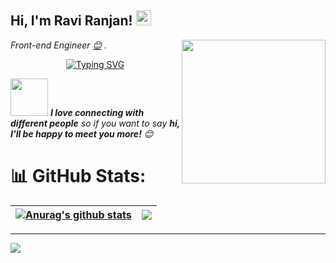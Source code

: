 <h2>Hi, I'm Ravi Ranjan! <img src="https://github.githubassets.com/images/mona-whisper.gif" height="24" /></h2>
<img align='right' src="https://media.giphy.com/media/836HiJc7pgzy8iNXCn/giphy.gif" width="230" />
<p><em>Front-end Engineer  <a href="#">😊</a> . </em>
 <p align="center"><a href="https://git.io/typing-svg"><img src="https://readme-typing-svg.demolab.com?font=Fira+Code&pause=1000&color=0E7334&center=true&vCenter=true&width=435&lines=Front-end+developer;have+high+creativity;Know+To+Design+In+Figma;Able+to+work+in+team+or+individual+" alt="Typing SVG" /></a></p>

 
<img src="https://media.giphy.com/media/LnQjpWaON8nhr21vNW/giphy.gif" width="60"> <em><b>I love connecting with different people</b> so if you want to say <b>hi, I'll be happy to meet you more!</b> 😊</em>


 # 📊 GitHub Stats:
 
| <a href="https://github.com/2030481/github-readme-stats"><img align="center" src="https://github-readme-stats.vercel.app/api?username=2030481&show_icons=true&include_all_commits=true&theme=buefy&hide_border=true" alt="Anurag's github stats" /></a> | <a href="https://github.com/2030481/github-readme-stats"><img align="center" src="https://github-readme-stats.vercel.app/api/top-langs/?username=2030481&layout=compact&theme=buefy&hide_border=true" /></a> |
| ------------- | ------------- |







---
[![](https://visitcount.itsvg.in/api?id=2030481&label=Profile%20Views&color=8&icon=0&pretty=true)](https://visitcount.itsvg.in)

<!---
2030481/2030481 is a ✨ special ✨ repository because its `README.md` (this file) appears on your GitHub profile.
You can click the Preview link to take a look at your changes.
--->


